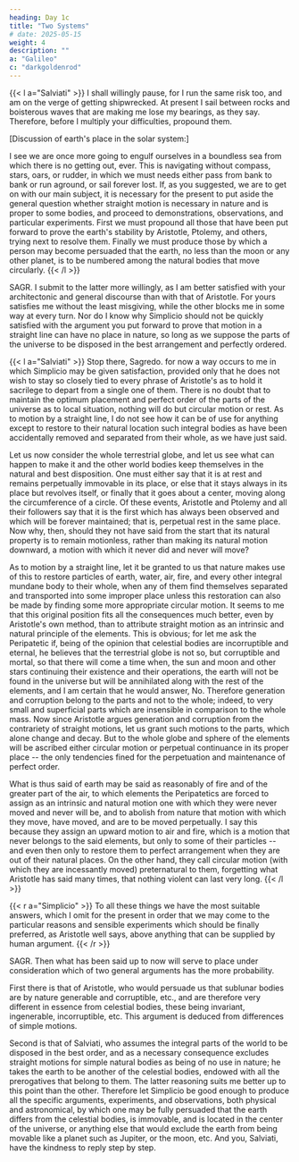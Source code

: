 ```yaml
---
heading: Day 1c
title: "Two Systems"
# date: 2025-05-15
weight: 4
description: ""
a: "Galileo"
c: "darkgoldenrod"
---
```






{{< l a="Salviati" >}}
I shall willingly pause, for I run the same risk too, and am on the verge of getting
shipwrecked. At present I sail between rocks and boisterous waves that are making me lose my
bearings, as they say. Therefore, before I multiply your difficulties, propound them.



[Discussion of earth's place in the solar system:]

I see we are once more going to engulf ourselves in a boundless sea from which there is no getting out, ever. This is navigating without compass, stars, oars, or rudder, in which we must needs either pass from bank to bank or run aground, or sail forever lost. If, as you suggested, we are to get on with our main subject, it is necessary for the present to put aside the general question whether straight motion is necessary in nature and is proper to some bodies, and proceed to demonstrations, observations, and particular experiments. First we must propound all those that have been put forward to prove the earth's stability by Aristotle, Ptolemy, and others, trying next to resolve them. Finally we must produce those by which a person may become persuaded that the earth, no less than the moon or any other planet, is to be numbered among the natural bodies that move circularly.
{{< /l >}}




SAGR. I submit to the latter more willingly, as I am better satisfied with your architectonic
and general discourse than with that of Aristotle. For yours satisfies me without the least
misgiving, while the other blocks me in some way at every turn. Nor do I know why Simplicio
should not be quickly satisfied with the argument you put forward to prove that motion in a
straight line can have no place in nature, so long as we suppose the parts of the universe to be
disposed in the best arrangement and perfectly ordered.


{{< l a="Salviati" >}}
Stop there, Sagredo. for now a way occurs to me in which Simplicio may be given
satisfaction, provided only that he does not wish to stay so closely tied to every phrase of
Aristotle's as to hold it sacrilege to depart from a single one of them.
There is no doubt that to maintain the optimum placement and perfect order of the parts of the
universe as to local situation, nothing will do but circular motion or rest. As to motion by a
straight line, I do not see how it can be of use for anything except to restore to their natural
location such integral bodies as have been accidentally removed and separated from their
whole, as we have just said.

Let us now consider the whole terrestrial globe, and let us see what can happen to make it and
the other world bodies keep themselves in the natural and best disposition. One must either say
that it is at rest and remains perpetually immovable in its place, or else that it stays always in
its place but revolves itself, or finally that it goes about a center, moving along the
circumference of a circle. Of these events, Aristotle and Ptolemy and all their followers say
that it is the first which has always been observed and which will be forever maintained; that
is, perpetual rest in the same place. Now why, then, should they not have said from the start
that its natural property is to remain motionless, rather than making its natural motion
downward, a motion with which it never did and never will move? 

As to motion by a
straight line, let it be granted to us that nature makes use of this to restore particles of earth,
water, air, fire, and every other integral mundane body to their whole, when any of them find
themselves separated and transported into some improper place unless this restoration can also
be made by finding some more appropriate circular motion. It seems to me that this original
position fits all the consequences much better, even by Aristotle's own method, than to
attribute straight motion as an intrinsic and natural principle of the elements. This is obvious;
for let me ask the Peripatetic if, being of the opinion that celestial bodies are incorruptible and
eternal, he believes that the terrestrial globe is not so, but corruptible and mortal, so that there
will come a time when, the sun and moon and other stars continuing their existence and their
operations, the earth will not be found in the universe but will be annihilated along with the
rest of the elements, and I am certain that he would answer, No. Therefore generation and
corruption belong to the parts and not to the whole; indeed, to very small and superficial parts
which are insensible in comparison to the whole mass. Now since Aristotle argues generation
and corruption from the contrariety of straight motions, let us grant such motions to the parts,
which alone change and decay. But to the whole globe and sphere of the elements will be
ascribed either circular motion or perpetual continuance in its proper place -- the only
tendencies fined for the perpetuation and maintenance of perfect order.

What is thus said of earth may be said as reasonably of fire and of the greater part of the air, to
which elements the Peripatetics are forced to assign as an intrinsic and natural motion one with
which they were never moved and never will be, and to abolish from nature that motion with
which they move, have moved, and are to be moved perpetually. I say this because they assign
an upward motion to air and fire, which is a motion that never belongs to the said elements, but
only to some of their particles -- and even then only to restore them to perfect arrangement
when they are out of their natural places. On the other hand, they call circular motion (with
which they are incessantly moved) preternatural to them, forgetting what Aristotle has said
many times, that nothing violent can last very long.
{{< /l >}}


{{< r a="Simplicio" >}}
To all these things we have the most suitable answers, which I omit for the present in order that we may come to the particular reasons and sensible experiments which should be finally preferred, as Aristotle well says, above anything that can be supplied by human argument.
{{< /r >}}



SAGR. Then what has been said up to now will serve to place under consideration which of
two general arguments has the more probability. 

First there is that of Aristotle, who would
persuade us that sublunar bodies are by nature generable and corruptible, etc., and are
therefore very different in essence from celestial bodies, these being invariant, ingenerable,
incorruptible, etc. This argument is deduced from differences of simple motions. 

Second is
that of Salviati, who assumes the integral parts of the world to be disposed in the best order,
and as a necessary consequence excludes straight motions for simple natural bodies as being of
no use in nature; he takes the earth to be another of the celestial bodies, endowed with all the
prerogatives that belong to them. The latter reasoning suits me better up to this point than the
other. Therefore let Simplicio be good enough to produce all the specific arguments,
experiments, and observations, both physical and astronomical, by which one may be fully
persuaded that the earth differs from the celestial bodies, is immovable, and is located in the
center of the universe, or anything else that would exclude the earth from being movable like a
planet such as Jupiter, or the moon, etc. And you, Salviati, have the kindness to reply step by
step.


